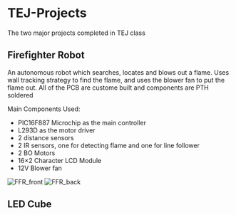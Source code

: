 # TEJ-Projects
The two major projects completed in TEJ class

## Firefighter Robot
An autonomous robot which searches, locates and blows out a flame. 
Uses wall tracking strategy to find the flame, and uses the blower fan to put the flame out. 
All of the PCB are custome built and components are PTH soldered 

Main Components Used:
- PIC16F887 Microchip as the main controller
- L293D as the motor driver
- 2 distance sensors
- 2 IR sensors, one for detecting flame and one for line follower
- 2 BO Motors
- 16×2 Character LCD Module
- 12V Blower fan

![FFR_front](https://github.com/hmolavi/TEJ-Projects/assets/75816912/1079ac49-2284-4453-aeac-fc5d43fd9359)
![FFR_back](https://github.com/hmolavi/TEJ-Projects/assets/75816912/92658e15-f5fe-4386-bdf0-9d8e47cfdb1d)

## LED Cube 
